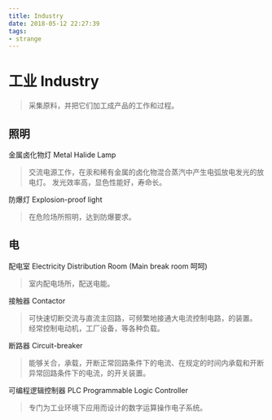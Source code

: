 ```yaml
---
title: Industry
date: 2018-05-12 22:27:39
tags:
- strange
---
```


# 工业 Industry

> 采集原料，并把它们加工成产品的工作和过程。

## 照明

金属卤化物灯 Metal Halide Lamp
> 交流电源工作，在汞和稀有金属的卤化物混合蒸汽中产生电弧放电发光的放电灯。
> 发光效率高，显色性能好，寿命长。

防爆灯 Explosion-proof light
> 在危险场所照明，达到防爆要求。

## 电

配电室 Electricity Distribution Room (Main break room 呵呵)
> 室内配电场所，配送电能。

接触器 Contactor
> 可快速切断交流与直流主回路，可频繁地接通大电流控制电路，的装置。
> 经常控制电动机，工厂设备，等各种负载。

断路器 Circuit-breaker
> 能够关合，承载，开断正常回路条件下的电流、在规定的时间内承载和开断异常回路条件下的电流，的开关装置。

可编程逻辑控制器 PLC Programmable Logic Controller
> 专门为工业环境下应用而设计的数字运算操作电子系统。
